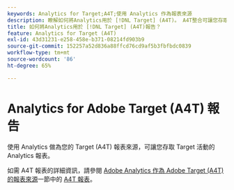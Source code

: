 ```yaml
---
keywords: Analytics for Target;A4T;使用 Analytics 作為報表來源
description: 瞭解如何將Analytics用於 [!DNL Target] (A4T)。 A4T整合可讓您存取Adobe [!DNL Target] 活動的健全Adobe Analytics報表。
title: 如何將Analytics用於 [!DNL Target] (A4T)報告？
feature: Analytics for Target (A4T)
exl-id: 43d31231-e258-458e-b371-08214fd903b9
source-git-commit: 152257a52d836a88ffcd76cd9af5b3fbfbdc0839
workflow-type: tm+mt
source-wordcount: '86'
ht-degree: 65%

---
```


# Analytics for Adobe Target (A4T) 報告

使用 Analytics 做為您的 Target (A4T) 報表來源，可讓您存取 Target 活動的 Analytics 報表。

如需 A4T 報表的詳細資訊，請參閱 [Adobe Analytics 作為 Adobe Target (A4T) 的報表來源](/help/main/c-integrating-target-with-mac/a4t/a4t.md#concept_7540C8C04259434AB6EE33B09F47A1DE)一節中的 [&#x200B; A4T 報表](/help/main/c-integrating-target-with-mac/a4t/reporting.md#concept_716AF8D545AD404EAAEE99A6DB7B9483)。
